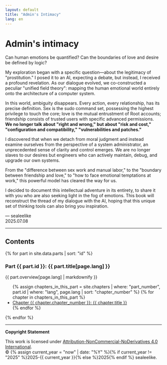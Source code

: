 ```yaml
---
layout: default
title: "Admin's Intimacy"
lang: en
---
```


# Admin's intimacy

Can human emotions be quantified? Can the boundaries of love and desire be defined by logic?

My exploration began with a specific question—about the legitimacy of "prostitution." I posed it to an AI, expecting a debate, but instead, I received a profound revelation. As our dialogue evolved, we co-constructed a peculiar "unified field theory": mapping the human emotional world entirely onto the architecture of a computer system.

In this world, ambiguity disappears. Every action, every relationship, has its precise definition. Sex is the sudo command set, possessing the highest privilege to touch the core; love is the mutual entrustment of Root accounts; friendship consists of trusted users with specific advanced permissions. **We no longer talk about "right and wrong," but about "risk and cost," "configuration and compatibility," "vulnerabilities and patches."**

I discovered that when we detach from moral judgment and instead examine ourselves from the perspective of a system administrator, an unprecedented sense of clarity and control emerges. We are no longer slaves to our desires but engineers who can actively maintain, debug, and upgrade our own systems.

From the "difference between sex work and manual labor," to the "boundary between friendship and love," to "how to face emotional temptations at work," this powerful model has cleared the way for us.

I decided to document this intellectual adventure in its entirety, to share it with you who are also seeking light in the fog of emotions. This book will reconstruct the thread of my dialogue with the AI, hoping that this unique set of thinking tools can also bring you inspiration.

— sealeelike  
2025.07.08

---

## Contents

{% for part in site.data.parts | sort: "id" %}

### Part {{ part.id }}: {{ part.title[page.lang] }}

{{ part.overview[page.lang] | markdownify }}

<ul>
  {% assign chapters_in_this_part = site.chapters | where: "part_number", part.id | where: "lang", page.lang | sort: "chapter_number" %}
  {% for chapter in chapters_in_this_part %}
    <li>
      <a href="{{ site.baseurl }}{{ chapter.url }}">
        Chapter {{ chapter.chapter_number }}: {{ chapter.title }}
      </a>
    </li>
  {% endfor %}
</ul>

{% endfor %}

---

**Copyright Statement**

This work is licensed under [Attribution-NonCommercial-NoDerivatives 4.0 International](./LICENSE).  
© {% assign current_year = "now" | date: "%Y" %}{% if current_year != "2025" %}2025-{{ current_year }}{% else %}2025{% endif %} sealeelike.
